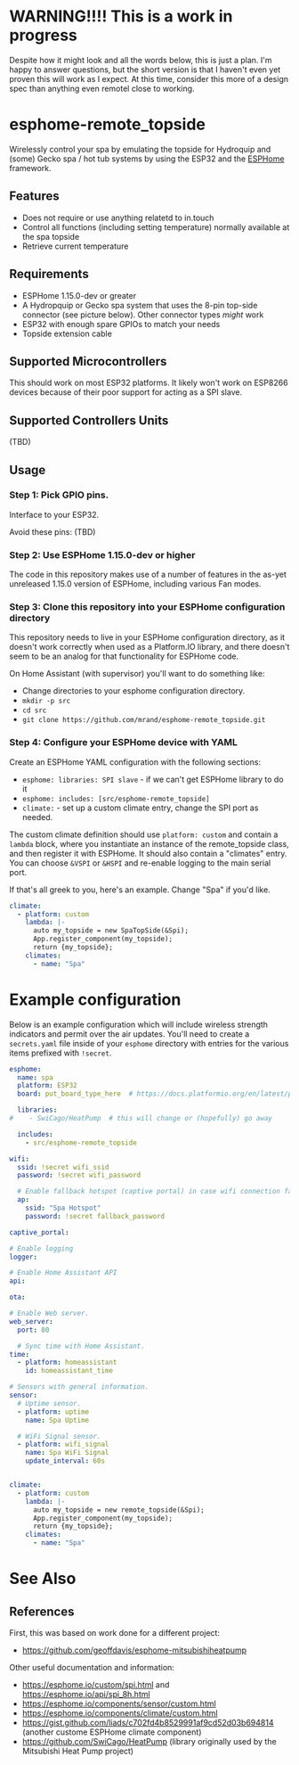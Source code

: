 
# WARNING!!!!  This is a work in progress

Despite how it might look and all the words below, this is just a plan.  I'm happy to answer questions, but the short version is that I haven't even yet proven this will work as I expect.  At this time, consider this more of a design spec than anything even remotel close to working.


# esphome-remote_topside

Wirelessly control your spa by emulating the topside for Hydroquip and (some) Gecko spa / hot tub systems by using the ESP32 and the [ESPHome](https://esphome.io) framework.

## Features
* Does not require or use anything relatetd to in.touch
* Control all functions (including setting temperature) normally available at the spa topside
* Retrieve current temperature

## Requirements

* ESPHome 1.15.0-dev or greater
* A Hydropquip or Gecko spa system that uses the 8-pin top-side connector (see picture below). Other connector types *might* work
* ESP32 with enough spare GPIOs to match your needs
* Topside extension cable

## Supported Microcontrollers
This  should work on most ESP32 platforms.  It likely won't work on ESP8266 devices because of their poor support for acting as a SPI slave.

## Supported Controllers Units

(TBD)



## Usage
### Step 1: Pick GPIO pins.

Interface to your ESP32.

Avoid these pins: (TBD)

### Step 2: Use ESPHome 1.15.0-dev or higher

The code in this repository makes use of a number of features in the as-yet unreleased 1.15.0 version of ESPHome, including various Fan modes.

### Step 3: Clone this repository into your ESPHome configuration directory

This repository needs to live in your ESPHome configuration directory, as it
doesn't work correctly when used as a Platform.IO library, and there doesn't
seem to be an analog for that functionality for ESPHome code.

On Home Assistant (with supervisor) you'll want to do something like:

* Change directories to your esphome configuration directory.
* `mkdir -p src`
* `cd src`
* `git clone https://github.com/mrand/esphome-remote_topside.git`

### Step 4: Configure your ESPHome device with YAML

Create an ESPHome YAML configuration with the following sections:
 * `esphome: libraries: SPI slave` - if we can't get ESPHome library to do it
 * `esphome: includes: [src/esphome-remote_topside]`
 * `climate:` - set up a custom climate entry, change the SPI port as needed.

The custom climate definition should use `platform: custom` and contain a
`lambda` block, where you instantiate an instance of the remote_topside
class, and then register it with ESPHome. It should also contain a "climates"
entry. You can choose `&VSPI` or `&HSPI` and 
re-enable logging to the main serial port.

If that's all greek to you, here's an example. Change "Spa" if you'd like.

```yaml
climate:
  - platform: custom
    lambda: |-
      auto my_topside = new SpaTopSide(&Spi);
      App.register_component(my_topside);
      return {my_topside};
    climates:
      - name: "Spa"
```


# Example configuration

Below is an example configuration which will include wireless strength
indicators and permit over the air updates. You'll need to create a
`secrets.yaml` file inside of your `esphome` directory with entries for the
various items prefixed with `!secret`.

```yaml
esphome:
  name: spa
  platform: ESP32
  board: put_board_type_here  # https://docs.platformio.org/en/latest/platforms/espressif32.html#boards

  libraries:
#    - SwiCago/HeatPump  # this will change or (hopefully) go away

  includes:
    - src/esphome-remote_topside

wifi:
  ssid: !secret wifi_ssid
  password: !secret wifi_password

  # Enable fallback hotspot (captive portal) in case wifi connection fails
  ap:
    ssid: "Spa Hotspot"
    password: !secret fallback_password

captive_portal:

# Enable logging
logger:

# Enable Home Assistant API
api:

ota:

# Enable Web server.
web_server:
  port: 80

  # Sync time with Home Assistant.
time:
  - platform: homeassistant
    id: homeassistant_time

# Sensors with general information.
sensor:
  # Uptime sensor.
  - platform: uptime
    name: Spa Uptime

  # WiFi Signal sensor.
  - platform: wifi_signal
    name: Spa WiFi Signal
    update_interval: 60s


climate:
  - platform: custom
    lambda: |-
      auto my_topside = new remote_topside(&Spi);
      App.register_component(my_topside);
      return {my_topside};
    climates:
      - name: "Spa"
```

# See Also

## References

First, this was based on work done for a different project: 
* https://github.com/geoffdavis/esphome-mitsubishiheatpump

Other useful documentation and information:
* https://esphome.io/custom/spi.html and https://esphome.io/api/spi_8h.html
* https://esphome.io/components/sensor/custom.html
* https://esphome.io/components/climate/custom.html
* https://gist.github.com/liads/c702fd4b8529991af9cd52d03b694814 (another custome ESPHome climate component) 
* https://github.com/SwiCago/HeatPump (library originally used by the Mitsubishi Heat Pump project)
